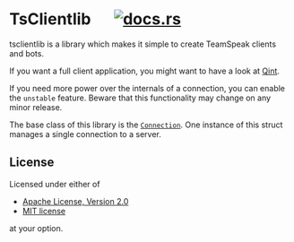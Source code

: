 # TsClientlib &emsp; [![docs.rs](https://docs.rs/tsclientlib/badge.svg)](https://docs.rs/tsclientlib)
tsclientlib is a library which makes it simple to create TeamSpeak clients
and bots.

If you want a full client application, you might want to have a look at
[Qint].

If you need more power over the internals of a connection, you can enable the `unstable`
feature. Beware that this functionality may change on any minor release.

The base class of this library is the [`Connection`]. One instance of this
struct manages a single connection to a server.

[`Connection`]: struct.Connection.html
[Qint]: https://github.com/ReSpeak/Qint

## License
Licensed under either of

 * [Apache License, Version 2.0](../LICENSE-APACHE)
 * [MIT license](../LICENSE-MIT)

at your option.
